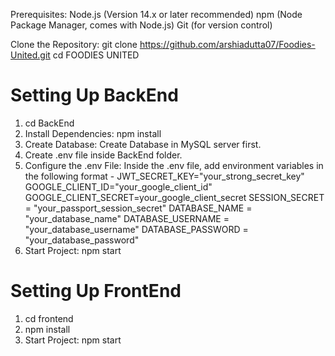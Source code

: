Prerequisites:
Node.js (Version 14.x or later recommended)
npm (Node Package Manager, comes with Node.js)
Git (for version control)

Clone the Repository: git clone https://github.com/arshiadutta07/Foodies-United.git 
cd FOODIES UNITED

# Setting Up BackEnd
1. cd BackEnd
2. Install Dependencies: npm install
3. Create Database: Create Database in MySQL server first.
4. Create .env file inside BackEnd folder.
5. Configure the .env File: Inside the .env file, add environment variables in the following format -
JWT_SECRET_KEY="your_strong_secret_key"
GOOGLE_CLIENT_ID="your_google_client_id"
GOOGLE_CLIENT_SECRET=your_google_client_secret 
SESSION_SECRET = "your_passport_session_secret"
DATABASE_NAME = "your_database_name"
DATABASE_USERNAME = "your_database_username"
DATABASE_PASSWORD = "your_database_password"
6. Start Project: npm start

# Setting Up FrontEnd
1. cd frontend
2. npm install
3. Start Project: npm start
